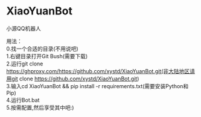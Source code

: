 # XiaoYuanBot
小源QQ机器人

用法：\
0.找一个合适的目录(不用说吧)\
1.右键目录打开Git Bush(需要下载)\
2.运行git clone https://ghproxy.com/https://github.com/xystd/XiaoYuanBot.git(非大陆地区请用git clone https://github.com/xystd/XiaoYuanBot.git)\
3.输入cd XiaoYuanBot && pip install -r requirements.txt(需要安装Python和Pip)\
4.运行Bot.bat\
5.按需配置,然后享受其中吧:)
